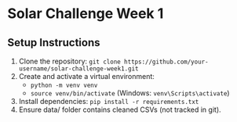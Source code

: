 # Solar Challenge Week 1
## Setup Instructions
1. Clone the repository: `git clone https://github.com/your-username/solar-challenge-week1.git`
2. Create and activate a virtual environment:
   - `python -m venv venv`
   - `source venv/bin/activate` (Windows: `venv\Scripts\activate`)
3. Install dependencies: `pip install -r requirements.txt`
4. Ensure data/ folder contains cleaned CSVs (not tracked in git).
